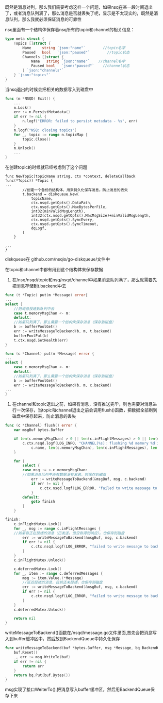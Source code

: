 既然是消息对列，那么我们需要考虑这样一个问题，如果nsq在某一段时间退出了，或者消息队列满了，那么消息是否就丢失了呢，显示是不太现实的，既然是消息队列，那么我就必须保证消息的可靠性

nsq里面有一个结构体保存着nsq所有的topic和channel的相关信息：

```go
type meta struct {
    Topics []struct {
        Name     string `json:"name"`        //topic名字
        Paused   bool   `json:"paused"`        //topic状态
        Channels []struct {
            Name   string `json:"name"`    //channel名字
            Paused bool   `json:"paused"`    //channel状态
        } `json:"channels"`
    } `json:"topics"`
}
```

当nsq退出的时候会把相关的数据写入到磁盘中

```go
func (n *NSQD) Exit() {
    ...
    n.Lock()
    err := n.PersistMetadata()
    if err != nil {
        n.logf("ERROR: failed to persist metadata - %s", err)
    }
    n.logf("NSQ: closing topics")
    for _, topic := range n.topicMap {
        topic.Close()
    }
    n.Unlock()
    ...
}
```

在创建topic的时候就已经考虑到了这个问题

```
func NewTopic(topicName string, ctx *context, deleteCallback func(*Topic)) *Topic {
...
        //创建一个备份的结构体，用来持久化保存消息，防止消息的丢失
        t.backend = diskqueue.New(
            topicName,
            ctx.nsqd.getOpts().DataPath,
            ctx.nsqd.getOpts().MaxBytesPerFile,
            int32(minValidMsgLength),
            int32(ctx.nsqd.getOpts().MaxMsgSize)+minValidMsgLength,
            ctx.nsqd.getOpts().SyncEvery,
            ctx.nsqd.getOpts().SyncTimeout,
            dqLogf,
        )
    }

...
}
```

diskqueue在 github.com/nsqio/go-diskqueue/文件中

在topic和channel中都有用到这个结构体来保存数据

1. 在/nsq/nsqd/topic和nsq/nsqd/channel中如果消息队列满了，那么就需要先把消息存储到t.backend中去

```go
func (t *Topic) put(m *Message) error{
...
select {
    //把消息投递到队列中去
    case t.memoryMsgChan <- m:
    default:
    //如果队列满了，那么需要一个结构来保存消息（保存到磁盘）
    b := bufferPoolGet()
    err := writeMessageToBackend(b, m, t.backend)
    bufferPoolPut(b)
    t.ctx.nsqd.SetHealth(err)
}

func (c *Channel) put(m *Message) error {
...
select {
    case c.memoryMsgChan <- m:
    default:
    //如果队列满了，那么需要一个结构来保存消息（保存到磁盘）
    b := bufferPoolGet()
    err := writeMessageToBackend(b, m, c.backend)
...
}
```

1. 在channel和topic退出之前，如果有消息，没有推送完毕，则也需要对消息进行一次保存，当topic和channel退出之前会调用flush\(\)函数，把数据全部刷到磁盘中保存起来，防止消息的丢失

```go
func (c *Channel) flush() error {
    var msgBuf bytes.Buffer

    if len(c.memoryMsgChan) > 0 || len(c.inFlightMessages) > 0 || len(c.deferredMessages) > 0 {
        c.ctx.nsqd.logf(LOG_INFO, "CHANNEL(%s): flushing %d memory %d in-flight %d deferred messages to backend",
            c.name, len(c.memoryMsgChan), len(c.inFlightMessages), len(c.deferredMessages))
    }

    for {
        select {
        case msg := <-c.memoryMsgChan:
        //如果消息队列中还有数据没有发送，则保存到磁盘
            err := writeMessageToBackend(&msgBuf, msg, c.backend)
            if err != nil {
                c.ctx.nsqd.logf(LOG_ERROR, "failed to write message to backend - %s", err)
            }
        default:
            goto finish
        }
    }

finish:
    c.inFlightMutex.Lock()
    for _, msg := range c.inFlightMessages {
    //如果有正在投递的消息（已发送，但没有得到响应）。也保存到磁盘
        err := writeMessageToBackend(&msgBuf, msg, c.backend)
        if err != nil {
            c.ctx.nsqd.logf(LOG_ERROR, "failed to write message to backend - %s", err)
        }
    }
    c.inFlightMutex.Unlock()

    c.deferredMutex.Lock()
    for _, item := range c.deferredMessages {
        msg := item.Value.(*Message)
        //延迟投递的消息，目前还未投递，也保存到磁盘
        err := writeMessageToBackend(&msgBuf, msg, c.backend)
        if err != nil {
            c.ctx.nsqd.logf(LOG_ERROR, "failed to write message to backend - %s", err)
        }
    }
    c.deferredMutex.Unlock()

    return nil
}
```

writeMessageToBackend\(\)函数在/nsqd/message.go文件里面,首先会把消息写入到buffer缓冲区中，然后放到BackendQueue中持久化保存

```go
func writeMessageToBackend(buf *bytes.Buffer, msg *Message, bq BackendQueue) error {
    buf.Reset()
    _, err := msg.WriteTo(buf)
    if err != nil {
        return err
    }
    return bq.Put(buf.Bytes())
}
```

msg实现了接口WeiterTo\(\),把消息写入buffer缓冲区，然后用BackendQueue保存下来

